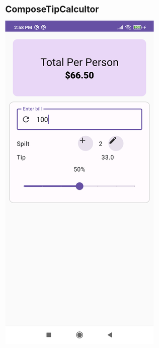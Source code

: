 # ComposeTipCalcultor
![alt text](https://github.com/ashishpujari204/ComposeTipCalcultor/blob/main/Screenshot_20230709_145836.png)
